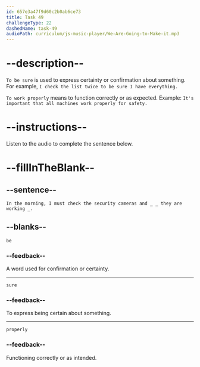 ```yaml
---
id: 657e3a47f9d60c2b0ab6ce73
title: Task 49
challengeType: 22
dashedName: task-49
audioPath: curriculum/js-music-player/We-Are-Going-to-Make-it.mp3
---
```


<!-- (audio) Sophie: So Jake! How's it to work in security? Do you deal with any danger?

Jake: No, not that much. In the morning, I must check the security cameras and be sure they are working properly. I have to monitor the entrances and exits at all times. -->


# --description--

`To be sure` is used to express certainty or confirmation about something. For example, `I check the list twice to be sure I have everything.`

`To work properly` means to function correctly or as expected. Example: `It's important that all machines work properly for safety.`

# --instructions--

Listen to the audio to complete the sentence below.

# --fillInTheBlank--

## --sentence--

`In the morning, I must check the security cameras and _ _ they are working _.`

## --blanks--

`be`

### --feedback--

A word used for confirmation or certainty.

---

`sure`

### --feedback--

To express being certain about something.

---

`properly`

### --feedback--

Functioning correctly or as intended.
